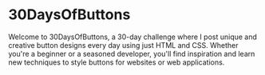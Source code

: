 # 30DaysOfButtons
Welcome to 30DaysOfButtons, a 30-day challenge where I post unique and creative button designs every day using just HTML and CSS. Whether you're a beginner or a seasoned developer, you'll find inspiration and learn new techniques to style buttons for websites or web applications.
